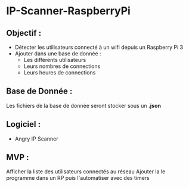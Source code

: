 # IP-Scanner-RaspberryPi

## Objectif :
- Détecter les utilisateurs connecté à un wifi depuis un Raspberry Pi 3
- Ajouter dans une base de donnée :
  - Les différents utilisateurs
  - Leurs nombres de connections
  - Leurs heures de connections

## Base de Donnée :
Les fichiers de la base de donnée seront stocker sous un **.json**

## Logiciel :
- Angry IP Scanner

## MVP :
Afficher la liste des utilisateurs connectés au réseau
Ajouter la le programme dans un RP puis l'automatiser avec des timers
